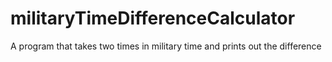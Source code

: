 # militaryTimeDifferenceCalculator
A program that takes two times in military time and prints out the difference
